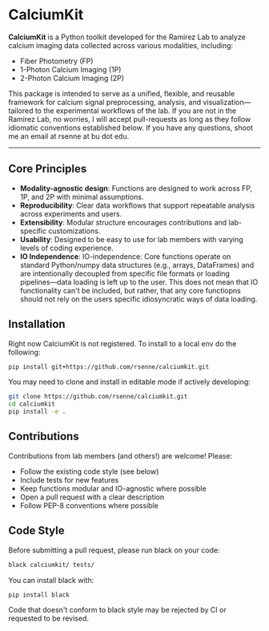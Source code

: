 # CalciumKit

**CalciumKit** is a Python toolkit developed for the Ramirez Lab to analyze calcium imaging data collected across various modalities, including:

- Fiber Photometry (FP)
- 1-Photon Calcium Imaging (1P)
- 2-Photon Calcium Imaging (2P)

This package is intended to serve as a unified, flexible, and reusable framework for calcium signal preprocessing, analysis, and visualization—tailored to the experimental workflows of the lab. If you are not in the Ramirez Lab, no worries, I will accept pull-requests as long as they follow idiomatic conventions established below. If you have any questions, shoot me an email at rsenne at bu dot edu.

---

## Core Principles

- **Modality-agnostic design**: Functions are designed to work across FP, 1P, and 2P with minimal assumptions.
- **Reproducibility**: Clear data workflows that support repeatable analysis across experiments and users.
- **Extensibility**: Modular structure encourages contributions and lab-specific customizations.
- **Usability**: Designed to be easy to use for lab members with varying levels of coding experience.
- **IO Independence**: IO-independence: Core functions operate on standard Python/numpy data structures (e.g., arrays, DataFrames) and are intentionally decoupled from specific file formats or loading pipelines—data loading is left up to the user. This does not mean that IO functionality can't be included, but rather, that any core functiopns should not rely on the users specific idiosyncratic ways of data loading. 

## Installation
Right now CalciumKit is not registered. To install to a local env do the following:

```bash
pip install git+https://github.com/rsenne/calciumkit.git
```

You may need to clone and install in editable mode if actively developing:

```bash
git clone https://github.com/rsenne/calciumkit.git
cd calciumkit
pip install -e .
```

## Contributions

Contributions from lab members (and others!) are welcome! Please:

- Follow the existing code style (see below)
- Include tests for new features
- Keep functions modular and IO-agnostic where possible
- Open a pull request with a clear description
- Follow PEP-8 conventions where possible

## Code Style

Before submitting a pull request, please run black on your code:

```bash
black calciumkit/ tests/
```

You can install black with:

```bash
pip install black
```

Code that doesn't conform to black style may be rejected by CI or requested to be revised.

